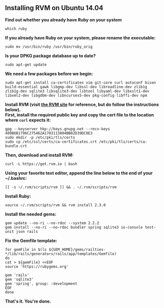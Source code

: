 ## Installing RVM on Ubuntu 14.04

**Find out whether you already have Ruby on your system**

```
which ruby
```
**If you already have Ruby on your system, please rename the executable:**
```
sudo mv /usr/bin/ruby /usr/bin/ruby_orig
```

**Is your DPKG package database up to date?**
```
sudo apt-get update
```
**We need a few packages before we begin:**
```
sudo apt-get install ca-certificates vim git-core curl autoconf bison build-essential gawk libgmp-dev libssl-dev libreadline-dev zlib1g zlib1g-dev sqlite3 libsqlite3-dev libtool libyaml-dev libxslt1-dev libxml2-dev libgdbm-dev libncurses5-dev pkg-config libffi-dev npm
```
**Install RVM (visit [the RVM site](https://rvm.io/rvm/install/) for reference, but do follow the instructions below).**  
**First, install the required public key and copy the cert file to the location where `curl` expects it:**
```
gpg --keyserver hkp://keys.gnupg.net --recv-keys 409B6B1796C275462A1703113804BB82D39DC0E3
sudo mkdir -p /etc/pki/tls/certs
sudo cp /etc/ssl/certs/ca-certificates.crt /etc/pki/tls/certs/ca-bundle.crt
```
**Then, download and install RVM:**
```
curl -L https://get.rvm.io | bash
```
**Using your favorite text editor, append the line below to the end of your ~/.bashrc:**
```
[[ -s ~/.rvm/scripts/rvm ]] && . ~/.rvm/scripts/rvm
```
**Install Ruby:**
```
source ~/.rvm/scripts/rvm && rvm install 2.3.0
```
**Install the needed gems:**
```
gem update --no-ri --no-rdoc --system 2.2.2
gem install --no-ri --no-rdoc bundler spring sqlite3 io-console test-unit json rails
```
**Fix the Gemfile template:**
```
for gemFile in $(ls ${GEM_HOME}/gems/railties-*/lib/rails/generators/rails/app/templates/Gemfile)
do
cat > ${gemFile} <<EOF
source 'https://rubygems.org'

gem 'rails'
gem 'sqlite3'
gem 'spring', group: :development
EOF
done
```
**That's it. You're done.**
